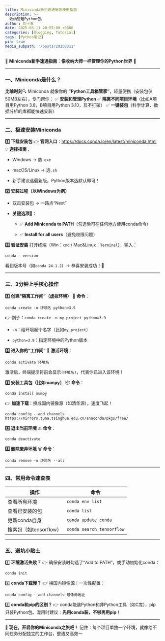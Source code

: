 ```yaml
---
title: Miniconda新手速通安装使用指南
description: >-
  收纳管理Python包。
author: 刘十五
date: 2025-03-11 20:55:00 +0800
categories: [Blogging, Tutorial]
tags: [Python笔记]
pin: true
media_subpath: '/posts/20250311'
---
```


🌟 **Miniconda新手速通指南：像收纳大师一样管理你的Python世界** 🌟

---

### **一、Miniconda是什么？**

**比喻时刻**🔍
Miniconda 就像你的 **“Python工具箱管家”**，轻量便携（安装包仅50MB左右），专门帮你：
✅ **安装和管理Python**
✅ **隔离不同项目环境**（比如A项目用Python 3.8，B项目用Python 3.10，互不打架）
✅ **一键装包**（科学计算、数据分析的库都能快速安装）

---

### **二、极速安装Miniconda**

**1️⃣ 下载安装包**
👉 **官网入口**：[https://docs.conda.io/en/latest/miniconda.html
](https://docs.conda.io/en/latest/miniconda.html)💡 **选择指南**：

- Windows → 选`.exe`

- macOS/Linux → 选`.sh`

- 新手建议选最新版，Python版本选默认即可！

**2️⃣ 安装过程（以Windows为例）**

- 双击安装包 → 一路点“Next”

- **关键选项**🔑：

  - ✅ **Add Miniconda to PATH**（勾选后可在任何地方使用conda命令）

  - ✅ **Install for all users**（避免权限问题）

**3️⃣ 验证安装**
打开终端（Win：`cmd` / Mac&Linux：`Terminal`），输入：

```Shell
conda --version
```


看到版本号（如`conda 24.1.2`）→ 恭喜安装成功！🎉

---

### **三、3分钟上手核心操作**

**1️⃣ 创建“隔离工作间”（虚拟环境）**
🔧 **命令**：

```Shell
conda create -n 环境名 python=3.9
```


👉 例子：`conda create -n my_project python=3.9`

- `-n`：给环境起个名字（比如`my_project`）

- `python=3.9`：指定环境中的Python版本

**2️⃣ 进入你的“工作间”**
🚪 **激活环境**：

```Shell
conda activate 环境名
```


激活后，终端提示符前会显示`(环境名)`，代表你已进入该环境！

**3️⃣ 安装工具包（比如numpy）**
📦 **命令**：

```Shell
conda install numpy
```


👉 **加速下载**：换成国内镜像源（如清华源），速度飞起！

```Shell
conda config --add channels https://mirrors.tuna.tsinghua.edu.cn/anaconda/pkgs/free/
```


**4️⃣ 退出当前环境**
🔙 **命令**：

```Shell
conda deactivate
```


**5️⃣ 删除废弃环境**
🗑️ **命令**：

```Shell
conda remove -n 环境名 --all
```


---

### **四、常用命令速查表**

| 操作                   | 命令                      |
| ---------------------- | ------------------------- |
| 查看所有环境           | `conda env list`          |
| 查看已安装的包         | `conda list`              |
| 更新conda自身          | `conda update conda`      |
| 搜索包（如tensorflow） | `conda search tensorflow` |

---

### **五、避坑小贴士**

1️⃣ **环境激活失败？**
👉 确保安装时勾选了“Add to PATH”，或手动初始化conda：

```Shell
conda init
```


2️⃣ **conda下载慢？**
👉 换国内镜像源！一次性配置：

```Shell
conda config --add channels 镜像源地址
```


3️⃣ **conda和pip的区别？**
👉 conda能装Python和非Python工具（如C库），pip只装Python包。混用时建议：**先用conda装，不够再用pip**！

---

**🚀 现在，开启你的Miniconda之旅吧！**
记住：每个项目单独一个环境，就像给不同任务分配独立的工作台，整洁又高效～

